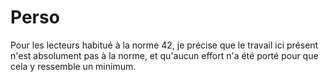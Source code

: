 # Perso
Pour les lecteurs habitué à la norme 42, je précise que le travail ici présent n'est absolument pas à la norme, 
et qu'aucun effort n'a été porté pour que cela y ressemble un minimum.
